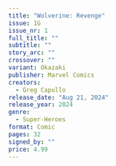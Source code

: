 ```yaml
---
title: "Wolverine: Revenge"
issue: 1G
issue_nr: 1
full_title: ""
subtitle: ""
story_arc: ""
crossover: ""
variant: Okazaki
publisher: Marvel Comics
creators:
  - Greg Capullo
release_date: "Aug 21, 2024"
release_year: 2024
genre:
  - Super-Heroes
format: Comic
pages: 32
signed_by: ""
price: 4.99
---
```

